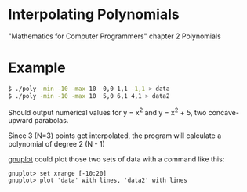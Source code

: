 # Interpolating Polynomials

"Mathematics for Computer Programmers" chapter 2 Polynomials

# Example

```sh
$ ./poly -min -10 -max 10  0,0 1,1 -1,1 > data
$ ./poly -min -10 -max 10  5,0 6,1 4,1 > data2
```
Should output numerical values for y = x<sup>2</sup>
and y = x<sup>2</sup> + 5, two concave-upward parabolas.

Since 3 (N=3) points get interpolated,
the program will calculate a polynomial of degree 2 (N - 1)

[gnuplot](http://www.gnuplot.info/)
could plot those two sets of data with
a command like this:

```
gnuplot> set xrange [-10:20]
gnuplot> plot 'data' with lines, 'data2' with lines
```

